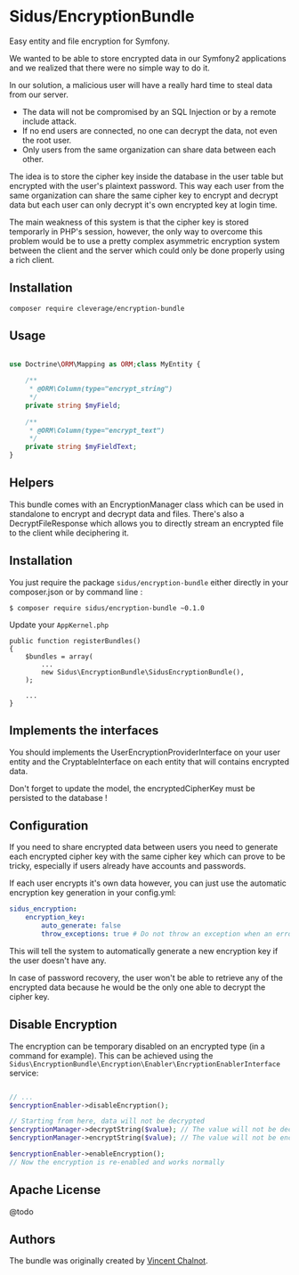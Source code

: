 Sidus/EncryptionBundle
====================

Easy entity and file encryption for Symfony.

We wanted to be able to store encrypted data in our Symfony2 applications and we realized that there were no simple way
to do it.

In our solution, a malicious user will have a really hard time to steal data from our server.

 - The data will not be compromised by an SQL Injection or by a remote include attack.
 - If no end users are connected, no one can decrypt the data, not even the root user.
 - Only users from the same organization can share data between each other.

The idea is to store the cipher key inside the database in the user table but encrypted with the user's plaintext
password. This way each user from the same organization can share the same cipher key to encrypt and decrypt data but
each user can only decrypt it's own encrypted key at login time.

The main weakness of this system is that the cipher key is stored temporarly in PHP's session, however,  the only way to
overcome this problem would be to use a pretty complex asymmetric encryption system between the client and the server
which could only be done properly using a rich client.

Installation
------------
```shell
composer require cleverage/encryption-bundle
```


Usage
-----

```php

use Doctrine\ORM\Mapping as ORM;class MyEntity {
    
    /**
     * @ORM\Column(type="encrypt_string") 
     */
    private string $myField;
    
    /**
     * @ORM\Column(type="encrypt_text") 
     */
    private string $myFieldText;
}

```



Helpers
-------
This bundle comes with an EncryptionManager class which can be used in standalone to encrypt and decrypt data and files.
There's also a DecryptFileResponse which allows you to directly stream an encrypted file to the client while deciphering
it.

Installation
------------
You just require the package `sidus/encryption-bundle` either directly in your composer.json or by command line :
```
$ composer require sidus/encryption-bundle ~0.1.0
```

Update your `AppKernel.php`
```
public function registerBundles()
{
    $bundles = array(
        ...
        new Sidus\EncryptionBundle\SidusEncryptionBundle(),
    );

    ...
}
```

Implements the interfaces
-------------------------

You should implements the UserEncryptionProviderInterface on your user entity and the CryptableInterface on each entity
that will contains encrypted data.

Don't forget to update the model, the encryptedCipherKey must be persisted to the database !

Configuration
-------------
If you need to share encrypted data between users you need to generate each encrypted cipher key with the same cipher
key which can prove to be tricky, especially if users already have accounts and passwords.

If each user encrypts it's own data however, you can just use the automatic encryption key generation in your
config.yml:
```yaml
sidus_encryption:
    encryption_key:
        auto_generate: false
        throw_exceptions: true # Do not throw an exception when an error occurred when decrypting a value
```
This will tell the system to automatically generate a new encryption key if the user doesn't have any.

In case of password recovery, the user won't be able to retrieve any of the encrypted data because he would be the only
one able to decrypt the cipher key.

Disable Encryption
------------------
The encryption can be temporary disabled on an encrypted type (in a command for example). This can be achieved using 
the `Sidus\EncryptionBundle\Encryption\Enabler\EncryptionEnablerInterface` service:
```php

// ...
$encryptionEnabler->disableEncryption();

// Starting from here, data will not be decrypted
$encryptionManager->decryptString($value); // The value will not be decrypted
$encryptionManager->encryptString($value); // The value will not be encrypted and store as is

$encryptionEnabler->enableEncryption();
// Now the encryption is re-enabled and works normally

``` 

Apache License
--------------
@todo

Authors
-------

The bundle was originally created by [Vincent Chalnot](https://github.com/VincentChalnot).
